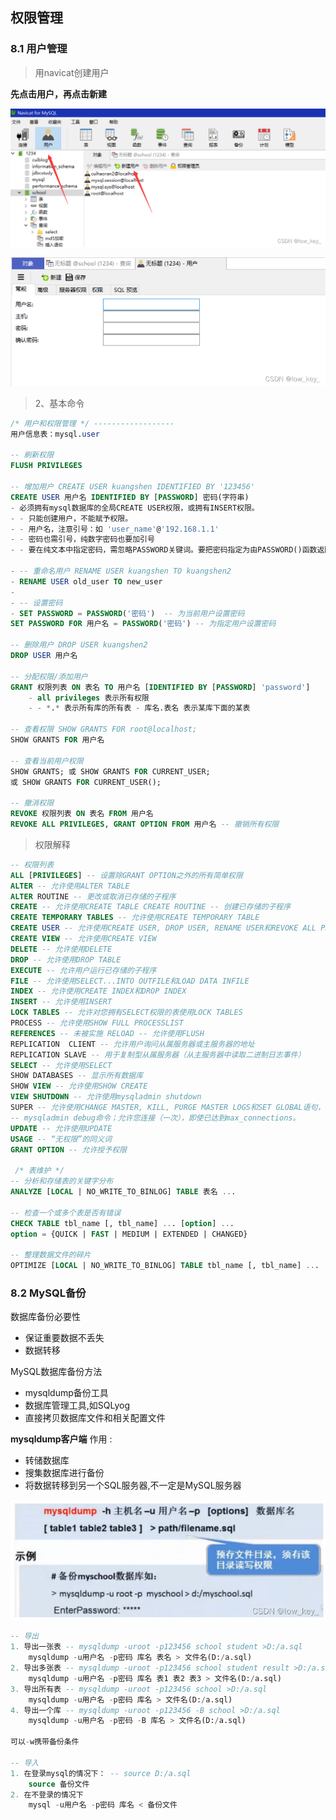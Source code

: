 ## 权限管理

### 8.1 用户管理

> 用navicat创建用户

**先点击用户，再点击新建**

![在这里插入图片描述](./assets/08.权限管理/watermark,type_d3F5LXplbmhlaQ,shadow_50,text_Q1NETiBAbG93X2tleV8=,size_20,color_FFFFFF,t_70,g_se,x_16-1719648823089-10.png)

![在这里插入图片描述](./assets/08.权限管理/watermark,type_d3F5LXplbmhlaQ,shadow_50,text_Q1NETiBAbG93X2tleV8=,size_20,color_FFFFFF,t_70,g_se,x_16-1719648823089-11.png)

> 2、基本命令

```sql
/* 用户和权限管理 */ ------------------ 
用户信息表：mysql.user 

-- 刷新权限 
FLUSH PRIVILEGES 

-- 增加用户 CREATE USER kuangshen IDENTIFIED BY '123456' 
CREATE USER 用户名 IDENTIFIED BY [PASSWORD] 密码(字符串) 
- 必须拥有mysql数据库的全局CREATE USER权限，或拥有INSERT权限。 
- - 只能创建用户，不能赋予权限。 
- - 用户名，注意引号：如 'user_name'@'192.168.1.1' 
- - 密码也需引号，纯数字密码也要加引号 
- - 要在纯文本中指定密码，需忽略PASSWORD关键词。要把密码指定为由PASSWORD()函数返回的 混编值，需包含关键字PASSWORD 

- -- 重命名用户 RENAME USER kuangshen TO kuangshen2 
- RENAME USER old_user TO new_user 
- 
- -- 设置密码 
- SET PASSWORD = PASSWORD('密码')  -- 为当前用户设置密码 
SET PASSWORD FOR 用户名 = PASSWORD('密码') -- 为指定用户设置密码

-- 删除用户 DROP USER kuangshen2 
DROP USER 用户名 

-- 分配权限/添加用户 
GRANT 权限列表 ON 表名 TO 用户名 [IDENTIFIED BY [PASSWORD] 'password'] 
	- all privileges 表示所有权限 
	- - *.* 表示所有库的所有表 - 库名.表名 表示某库下面的某表 

-- 查看权限 SHOW GRANTS FOR root@localhost; 
SHOW GRANTS FOR 用户名
 
-- 查看当前用户权限 
SHOW GRANTS; 或 SHOW GRANTS FOR CURRENT_USER; 
或 SHOW GRANTS FOR CURRENT_USER(); 

-- 撤消权限 
REVOKE 权限列表 ON 表名 FROM 用户名 
REVOKE ALL PRIVILEGES, GRANT OPTION FROM 用户名 -- 撤销所有权限
```

> 权限解释

```sql
-- 权限列表 
ALL [PRIVILEGES] -- 设置除GRANT OPTION之外的所有简单权限 
ALTER -- 允许使用ALTER TABLE 
ALTER ROUTINE -- 更改或取消已存储的子程序 
CREATE -- 允许使用CREATE TABLE CREATE ROUTINE -- 创建已存储的子程序 
CREATE TEMPORARY TABLES -- 允许使用CREATE TEMPORARY TABLE 
CREATE USER -- 允许使用CREATE USER, DROP USER, RENAME USER和REVOKE ALL PRIVILEGES。 
CREATE VIEW -- 允许使用CREATE VIEW 
DELETE -- 允许使用DELETE 
DROP -- 允许使用DROP TABLE 
EXECUTE -- 允许用户运行已存储的子程序 
FILE -- 允许使用SELECT...INTO OUTFILE和LOAD DATA INFILE 
INDEX -- 允许使用CREATE INDEX和DROP INDEX 
INSERT -- 允许使用INSERT 
LOCK TABLES -- 允许对您拥有SELECT权限的表使用LOCK TABLES 
PROCESS -- 允许使用SHOW FULL PROCESSLIST 
REFERENCES -- 未被实施 RELOAD -- 允许使用FLUSH 
REPLICATION  CLIENT -- 允许用户询问从属服务器或主服务器的地址 
REPLICATION SLAVE -- 用于复制型从属服务器（从主服务器中读取二进制日志事件） 
SELECT -- 允许使用SELECT 
SHOW DATABASES -- 显示所有数据库 
SHOW VIEW -- 允许使用SHOW CREATE 
VIEW SHUTDOWN -- 允许使用mysqladmin shutdown 
SUPER -- 允许使用CHANGE MASTER, KILL, PURGE MASTER LOGS和SET GLOBAL语句， 
-- mysqladmin debug命令；允许您连接（一次），即使已达到max_connections。 
UPDATE -- 允许使用UPDATE 
USAGE -- “无权限”的同义词 
GRANT OPTION -- 允许授予权限

 /* 表维护 */
-- 分析和存储表的关键字分布 
ANALYZE [LOCAL | NO_WRITE_TO_BINLOG] TABLE 表名 ... 

-- 检查一个或多个表是否有错误 
CHECK TABLE tbl_name [, tbl_name] ... [option] ...
option = {QUICK | FAST | MEDIUM | EXTENDED | CHANGED} 

-- 整理数据文件的碎片 
OPTIMIZE [LOCAL | NO_WRITE_TO_BINLOG] TABLE tbl_name [, tbl_name] ...
```

### 8.2 MySQL备份

数据库备份必要性

- 保证重要数据不丢失
- 数据转移

MySQL数据库备份方法

- mysqldump备份工具
- 数据库管理工具,如SQLyog
- 直接拷贝数据库文件和相关配置文件

**mysqldump客户端**
作用 :

- 转储数据库
- 搜集数据库进行备份
- 将数据转移到另一个SQL服务器,不一定是MySQL服务器

![在这里插入图片描述](./assets/08.权限管理/watermark,type_d3F5LXplbmhlaQ,shadow_50,text_Q1NETiBAbG93X2tleV8=,size_20,color_FFFFFF,t_70,g_se,x_16-1719648823089-12.png)

```sql
-- 导出 
1. 导出一张表 -- mysqldump -uroot -p123456 school student >D:/a.sql 
	mysqldump -u用户名 -p密码 库名 表名 > 文件名(D:/a.sql) 
2. 导出多张表 -- mysqldump -uroot -p123456 school student result >D:/a.sql 
	mysqldump -u用户名 -p密码 库名 表1 表2 表3 > 文件名(D:/a.sql) 
3. 导出所有表 -- mysqldump -uroot -p123456 school >D:/a.sql 
	mysqldump -u用户名 -p密码 库名 > 文件名(D:/a.sql) 
4. 导出一个库 -- mysqldump -uroot -p123456 -B school >D:/a.sql 
	mysqldump -u用户名 -p密码 -B 库名 > 文件名(D:/a.sql) 
	
可以-w携带备份条件

-- 导入 
1. 在登录mysql的情况下： -- source D:/a.sql 	
	source 备份文件 
2. 在不登录的情况下 
	mysql -u用户名 -p密码 库名 < 备份文件
```

